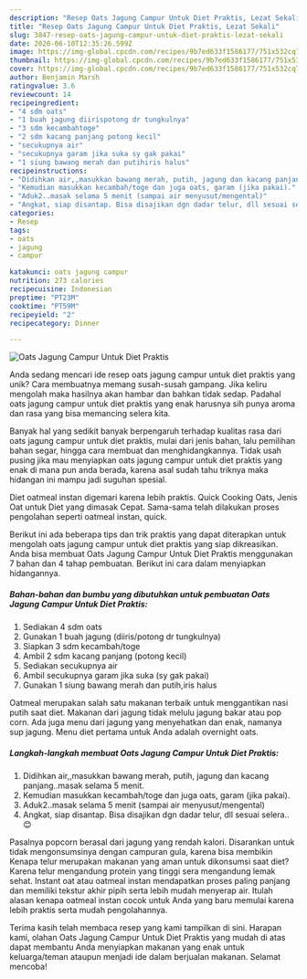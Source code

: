 ```yaml
---
description: "Resep Oats Jagung Campur Untuk Diet Praktis, Lezat Sekali"
title: "Resep Oats Jagung Campur Untuk Diet Praktis, Lezat Sekali"
slug: 3847-resep-oats-jagung-campur-untuk-diet-praktis-lezat-sekali
date: 2020-06-10T12:35:26.599Z
image: https://img-global.cpcdn.com/recipes/9b7ed633f1586177/751x532cq70/oats-jagung-campur-untuk-diet-praktis-foto-resep-utama.jpg
thumbnail: https://img-global.cpcdn.com/recipes/9b7ed633f1586177/751x532cq70/oats-jagung-campur-untuk-diet-praktis-foto-resep-utama.jpg
cover: https://img-global.cpcdn.com/recipes/9b7ed633f1586177/751x532cq70/oats-jagung-campur-untuk-diet-praktis-foto-resep-utama.jpg
author: Benjamin Marsh
ratingvalue: 3.6
reviewcount: 14
recipeingredient:
- "4 sdm oats"
- "1 buah jagung diirispotong dr tungkulnya"
- "3 sdm kecambahtoge"
- "2 sdm kacang panjang potong kecil"
- "secukupnya air"
- "secukupnya garam jika suka sy gak pakai"
- "1 siung bawang merah dan putihiris halus"
recipeinstructions:
- "Didihkan air,,masukkan bawang merah, putih, jagung dan kacang panjang..masak selama 5 menit."
- "Kemudian masukkan kecambah/toge dan juga oats, garam (jika pakai)."
- "Aduk2..masak selama 5 menit (sampai air menyusut/mengental)"
- "Angkat, siap disantap. Bisa disajikan dgn dadar telur, dll sesuai selera..😊"
categories:
- Resep
tags:
- oats
- jagung
- campur

katakunci: oats jagung campur 
nutrition: 273 calories
recipecuisine: Indonesian
preptime: "PT23M"
cooktime: "PT59M"
recipeyield: "2"
recipecategory: Dinner

---
```



![Oats Jagung Campur Untuk Diet Praktis](https://img-global.cpcdn.com/recipes/9b7ed633f1586177/751x532cq70/oats-jagung-campur-untuk-diet-praktis-foto-resep-utama.jpg)

Anda sedang mencari ide resep oats jagung campur untuk diet praktis yang unik? Cara membuatnya memang susah-susah gampang. Jika keliru mengolah maka hasilnya akan hambar dan bahkan tidak sedap. Padahal oats jagung campur untuk diet praktis yang enak harusnya sih punya aroma dan rasa yang bisa memancing selera kita.

Banyak hal yang sedikit banyak berpengaruh terhadap kualitas rasa dari oats jagung campur untuk diet praktis, mulai dari jenis bahan, lalu pemilihan bahan segar, hingga cara membuat dan menghidangkannya. Tidak usah pusing jika mau menyiapkan oats jagung campur untuk diet praktis yang enak di mana pun anda berada, karena asal sudah tahu triknya maka hidangan ini mampu jadi suguhan spesial.

Diet oatmeal instan digemari karena lebih praktis. Quick Cooking Oats, Jenis Oat untuk Diet yang dimasak Cepat. Sama-sama telah dilakukan proses pengolahan seperti oatmeal instan, quick.


Berikut ini ada beberapa tips dan trik praktis yang dapat diterapkan untuk mengolah oats jagung campur untuk diet praktis yang siap dikreasikan. Anda bisa membuat Oats Jagung Campur Untuk Diet Praktis menggunakan 7 bahan dan 4 tahap pembuatan. Berikut ini cara dalam menyiapkan hidangannya.

<!--inarticleads1-->

##### Bahan-bahan dan bumbu yang dibutuhkan untuk pembuatan Oats Jagung Campur Untuk Diet Praktis:

1. Sediakan 4 sdm oats
1. Gunakan 1 buah jagung (diiris/potong dr tungkulnya)
1. Siapkan 3 sdm kecambah/toge
1. Ambil 2 sdm kacang panjang (potong kecil)
1. Sediakan secukupnya air
1. Ambil secukupnya garam jika suka (sy gak pakai)
1. Gunakan 1 siung bawang merah dan putih,iris halus


Oatmeal merupakan salah satu makanan terbaik untuk menggantikan nasi putih saat diet. Makanan dari jagung tidak melulu jagung bakar atau pop corn. Ada juga menu dari jagung yang menyehatkan dan enak, namanya sup jagung. Menu diet pertama untuk Anda adalah overnight oats. 

<!--inarticleads2-->

##### Langkah-langkah membuat Oats Jagung Campur Untuk Diet Praktis:

1. Didihkan air,,masukkan bawang merah, putih, jagung dan kacang panjang..masak selama 5 menit.
1. Kemudian masukkan kecambah/toge dan juga oats, garam (jika pakai).
1. Aduk2..masak selama 5 menit (sampai air menyusut/mengental)
1. Angkat, siap disantap. Bisa disajikan dgn dadar telur, dll sesuai selera..😊


Pasalnya popcorn berasal dari jagung yang rendah kalori. Disarankan untuk tidak mengonsumsinya dengan campuran gula, karena bisa membikin Kenapa telur merupakan makanan yang aman untuk dikonsumsi saat diet? Karena telur mengandung protein yang tinggi sera mengandung lemak sehat. Instant oat atau oatmeal instan mendapatkan proses paling panjang dan memiliki tekstur akhir pipih serta lebih mudah menyerap air. Itulah alasan kenapa oatmeal instan cocok untuk Anda yang baru memulai karena lebih praktis serta mudah pengolahannya. 

Terima kasih telah membaca resep yang kami tampilkan di sini. Harapan kami, olahan Oats Jagung Campur Untuk Diet Praktis yang mudah di atas dapat membantu Anda menyiapkan makanan yang enak untuk keluarga/teman ataupun menjadi ide dalam berjualan makanan. Selamat mencoba!
